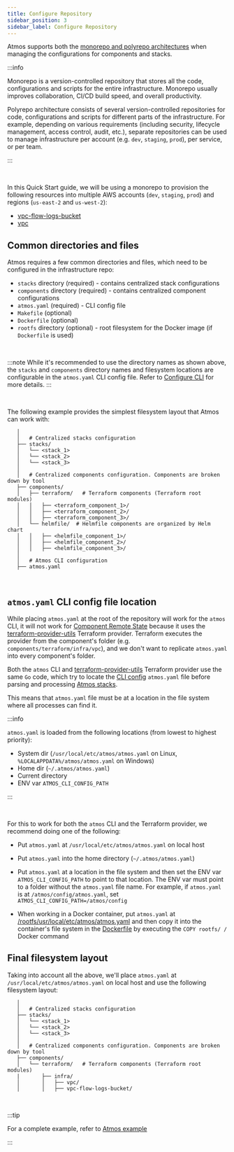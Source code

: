 ```yaml
---
title: Configure Repository
sidebar_position: 3
sidebar_label: Configure Repository
---
```


Atmos supports both the [monorepo and polyrepo architectures](https://en.wikipedia.org/wiki/Monorepo) when managing the configurations for components
and stacks.

:::info

Monorepo is a version-controlled repository that stores all the code, configurations and scripts for the entire infrastructure.
Monorepo usually improves collaboration, CI/CD build speed, and overall productivity.

Polyrepo architecture consists of several version-controlled repositories for code, configurations and scripts for different parts of the
infrastructure. For example, depending on various requirements (including security, lifecycle management, access control, audit, etc.), separate
repositories can be used to manage infrastructure per account (e.g. `dev`, `staging`, `prod`), per service, or per team.

:::

<br/>

In this Quick Start guide, we will be using a monorepo to provision the following resources into multiple AWS accounts (`dev`, `staging`, `prod`)
and regions (`us-east-2` and `us-west-2`):

- [vpc-flow-logs-bucket](https://github.com/cloudposse/atmos/tree/master/examples/complete/components/terraform/infra/vpc-flow-logs-bucket)
- [vpc](https://github.com/cloudposse/atmos/tree/master/examples/complete/components/terraform/infra/vpc)

## Common directories and files

Atmos requires a few common directories and files, which need to be configured in the infrastructure repo:

- `stacks` directory (required) - contains centralized stack configurations
- `components` directory (required) - contains centralized component configurations
- `atmos.yaml` (required) - CLI config file
- `Makefile` (optional)
- `Dockerfile` (optional)
- `rootfs` directory (optional) - root filesystem for the Docker image (if `Dockerfile` is used)

<br/>

:::note
While it's recommended to use the directory names as shown above, the `stacks` and `components` directory names and filesystem locations are
configurable in the `atmos.yaml` CLI config file. Refer to [Configure CLI](/quick-start/configure-cli) for more details.
:::

<br/>

The following example provides the simplest filesystem layout that Atmos can work with:

```console
   │  
   │   # Centralized stacks configuration
   ├── stacks/
   │   └── <stack_1>
   │   └── <stack_2>
   │   └── <stack_3>
   │  
   │   # Centralized components configuration. Components are broken down by tool
   ├── components/
   │   ├── terraform/   # Terraform components (Terraform root modules)
   │   │   ├── <terraform_component_1>/
   │   │   ├── <terraform_component_2>/
   │   │   ├── <terraform_component_3>/
   │   └── helmfile/  # Helmfile components are organized by Helm chart
   │   │   ├── <helmfile_component_1>/
   │   │   ├── <helmfile_component_2>/
   │   │   ├── <helmfile_component_3>/
   │
   │   # Atmos CLI configuration
   ├── atmos.yaml
```

<br/>

## `atmos.yaml` CLI config file location

While placing `atmos.yaml` at the root of the repository will work for the `atmos` CLI, it will not work
for [Component Remote State](/core-concepts/components/remote-state) because it uses
the [terraform-provider-utils](https://github.com/cloudposse/terraform-provider-utils) Terraform provider. Terraform executes the provider from the
component's folder (e.g. `components/terraform/infra/vpc`), and we don't want to replicate `atmos.yaml` into every component's folder.

Both the `atmos` CLI and [terraform-provider-utils](https://github.com/cloudposse/terraform-provider-utils) Terraform provider use the same `Go` code,
which try to locate the [CLI config](/cli/configuration) `atmos.yaml` file before parsing and processing [Atmos stacks](/core-concepts/stacks).

This means that `atmos.yaml` file must be at a location in the file system where all processes can find it.

:::info

`atmos.yaml` is loaded from the following locations (from lowest to highest priority):

- System dir (`/usr/local/etc/atmos/atmos.yaml` on Linux, `%LOCALAPPDATA%/atmos/atmos.yaml` on Windows)
- Home dir (`~/.atmos/atmos.yaml`)
- Current directory
- ENV var `ATMOS_CLI_CONFIG_PATH`

:::

<br/>

For this to work for both the `atmos` CLI and the Terraform provider, we recommend doing one of the following:

- Put `atmos.yaml` at `/usr/local/etc/atmos/atmos.yaml` on local host

- Put `atmos.yaml` into the home directory (`~/.atmos/atmos.yaml`)

- Put `atmos.yaml` at a location in the file system and then set the ENV var `ATMOS_CLI_CONFIG_PATH` to point to that location. The ENV var must
  point to a folder without the `atmos.yaml` file name. For example, if `atmos.yaml` is at `/atmos/config/atmos.yaml`,
  set `ATMOS_CLI_CONFIG_PATH=/atmos/config`

- When working in a Docker container, put `atmos.yaml`
  at [/rootfs/usr/local/etc/atmos/atmos.yaml](https://github.com/cloudposse/atmos/blob/master/examples/complete/rootfs/usr/local/etc/atmos/atmos.yaml)
  and then copy it into the container's file system in the [Dockerfile](https://github.com/cloudposse/atmos/blob/master/examples/complete/Dockerfile)
  by executing the `COPY rootfs/ /` Docker command

## Final filesystem layout

Taking into account all the above, we'll place `atmos.yaml` at `/usr/local/etc/atmos/atmos.yaml` on local host and use the following filesystem
layout:

```console
   │  
   │   # Centralized stacks configuration
   ├── stacks/
   │   └── <stack_1>
   │   └── <stack_2>
   │   └── <stack_3>
   │  
   │   # Centralized components configuration. Components are broken down by tool
   ├── components/
   │   └── terraform/   # Terraform components (Terraform root modules)
   |       ├── infra/
   │       │   ├── vpc/
   │       │   ├── vpc-flow-logs-bucket/
```

<br/>

:::tip

For a complete example, refer to [Atmos example](https://github.com/cloudposse/atmos/tree/master/examples/complete)

:::
